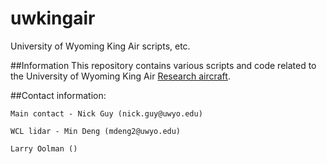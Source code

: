 # uwkingair
University of Wyoming King Air scripts, etc.

##Information
This repository contains various scripts and code related to the University of Wyoming King Air [Research aircraft](http://flights.uwyo.edu/n2uw/).

##Contact information:

    Main contact - Nick Guy (nick.guy@uwyo.edu)

    WCL lidar - Min Deng (mdeng2@uwyo.edu)

    Larry Oolman ()

